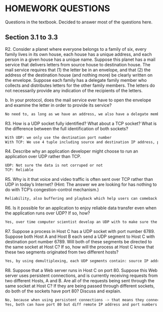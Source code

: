 # HOMEWORK QUESTIONS
Questions in the textbook. Decided to answer most of the questions here. 

## Section 3.1 to 3.3
R2. Consider a planet where everyone belongs to a family of six, every family lives in its own house, each house has a unique address, and each person in a given house has a unique name. Suppose this planet has a mail service that delivers letters from source house to destination house. The mail service requires that (1) the letter be in an envelope, and that (2) the address of the destination house (and nothing more) be clearly written on the envelope. Suppose each family has a delegate family member who collects and distributes letters for the other family members. The letters do not necessarily provide any indication of the recipients of the letters.

b. In your protocol, does the mail service ever have to open the envelope and examine the letter in order to provide its service?
```sh
No need to, as long as we have an address, we also have a delegate member to send to the right family member. 
```
R3. How is a UDP socket fully identified? What about a TCP socket? What is the difference between the full identification of both sockets?
```sh
With UDP: we only use the destination port number 
With TCP: We use 4 tuple including source and destination IP address, port number.
```
R4. Describe why an application developer might choose to run an application over UDP rather than TCP.
```sh
UDP: Not sure the data is not corruped or not
TCP: Reliable 
```
R5. Why is it that voice and video traffic is often sent over TCP rather than UDP in today’s Internet? (Hint: The answer we are looking for has nothing to do with TCP’s congestion-control mechanism.)
```sh
Reliability, also buffering and playback which help users can comeback and play as they want, also the firewall construction because the UDP is mostly blocked by firewalls 
```
R6. Is it possible for an application to enjoy reliable data transfer even when the application runs over UDP? If so, how?
```sh
Yes, over time computer scientist develop an UDP with to make sure the data transfer is reliable, some protocols like RUDP (Reliable UDP) or Enet or use applicaiton level mechanism with ACK acknowldgement. 
```

R7. Suppose a process in Host C has a UDP socket with port number 6789. Suppose both Host A and Host B each send a UDP segment to Host C with destination port number 6789. Will both of these segments be directed to the same socket at Host C? If so, how will the process at Host C know that these two segments originated from two different hosts?
```sh
Yes, by using demultiplexing, each UDP segments contain: source IP address (either host A/host B) and source port number 
```
R8. Suppose that a Web server runs in Host C on port 80. Suppose this Web server uses persistent connections, and is currently receiving requests from two different Hosts, A and B. Are all of the requests being sent through the same socket at Host C? If they are being passed through different sockets, do both of the sockets have port 80? Discuss and explain.
```sh
No, because when using persistent connections -> that means they connect over TCP. 
Yes, both can have port 80 but diff remote IP address and port numbers (it means use different sockets with respective senders)
```
